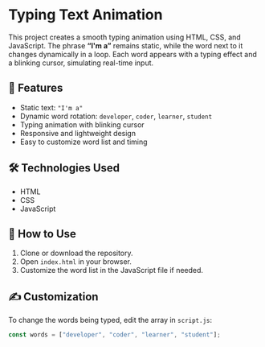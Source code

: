 # Typing Text Animation
This project creates a smooth typing animation using HTML, CSS, and JavaScript. The phrase **“I'm a”** remains static, while the word next to it changes dynamically in a loop. Each word appears with a typing effect and a blinking cursor, simulating real-time input.

## 🔧 Features

- Static text: `"I'm a"`
- Dynamic word rotation: `developer`, `coder`, `learner`, `student`
- Typing animation with blinking cursor
- Responsive and lightweight design
- Easy to customize word list and timing

## 🛠️ Technologies Used

- HTML
- CSS
- JavaScript

## 🚀 How to Use

1. Clone or download the repository.
2. Open `index.html` in your browser.
3. Customize the word list in the JavaScript file if needed.

## ✍️ Customization

To change the words being typed, edit the array in `script.js`:

```js
const words = ["developer", "coder", "learner", "student"];
